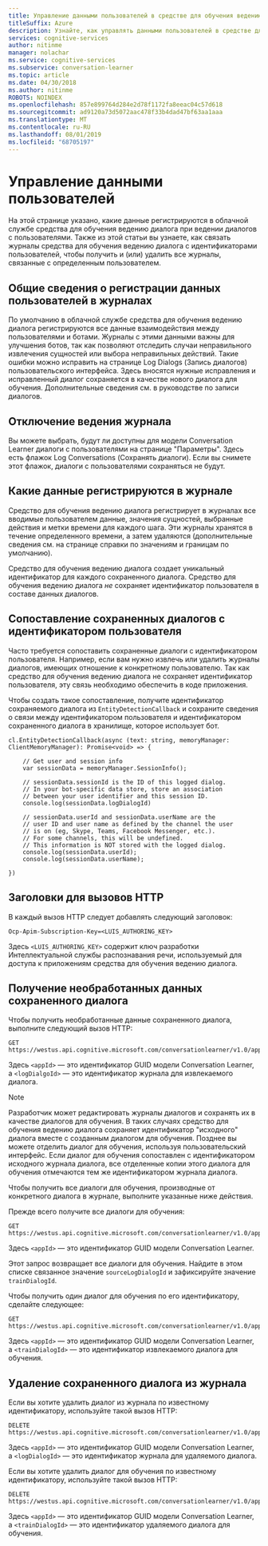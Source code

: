 ```yaml
---
title: Управление данными пользователей в средстве для обучения ведению диалога (Microsoft Cognitive Services) | Документация Майкрософт
titleSuffix: Azure
description: Узнайте, как управлять данными пользователей в средстве для обучения ведению диалога.
services: cognitive-services
author: nitinme
manager: nolachar
ms.service: cognitive-services
ms.subservice: conversation-learner
ms.topic: article
ms.date: 04/30/2018
ms.author: nitinme
ROBOTS: NOINDEX
ms.openlocfilehash: 857e899764d284e2d78f1172fa8eeac04c57d618
ms.sourcegitcommit: ad9120a73d5072aac478f33b4dad47bf63aa1aaa
ms.translationtype: MT
ms.contentlocale: ru-RU
ms.lasthandoff: 08/01/2019
ms.locfileid: "68705197"
---
```

# <a name="managing-user-data"></a>Управление данными пользователей

На этой странице указано, какие данные регистрируются в облачной службе средства для обучения ведению диалога при ведении диалогов с пользователями.  Также из этой статьи вы узнаете, как связать журналы средства для обучения ведению диалога с идентификаторами пользователей, чтобы получить и (или) удалить все журналы, связанные с определенным пользователем.

## <a name="overview-of-end-user-data-logging"></a>Общие сведения о регистрации данных пользователей в журналах

По умолчанию в облачной службе средства для обучения ведению диалога регистрируются все данные взаимодействия между пользователями и ботами.  Журналы с этими данными важны для улучшения ботов, так как позволяют отследить случаи неправильного извлечения сущностей или выбора неправильных действий.  Такие ошибки можно исправить на странице Log Dialogs (Запись диалогов) пользовательского интерфейса. Здесь вносятся нужные исправления и исправленный диалог сохраняется в качестве нового диалога для обучения. Дополнительные сведения см. в руководстве по записи диалогов.

## <a name="how-to-disable-logging"></a>Отключение ведения журнала

Вы можете выбрать, будут ли доступны для модели Conversation Learner диалоги с пользователями на странице "Параметры".  Здесь есть флажок Log Conversations (Сохранять диалоги).  Если вы снимете этот флажок, диалоги с пользователями сохраняться не будут.

## <a name="what-is-logged"></a>Какие данные регистрируются в журнале 

Средство для обучения ведению диалога регистрирует в журналах все вводимые пользователем данные, значения сущностей, выбранные действия и метки времени для каждого шага.  Эти журналы хранятся в течение определенного времени, а затем удаляются (дополнительные сведения см. на странице справки по значениям и границам по умолчанию).  

Средство для обучения ведению диалога создает уникальный идентификатор для каждого сохраненного диалога.  Средство для обучения ведению диалога *не* сохраняет идентификатор пользователя в составе данных диалогов.  

## <a name="associating-logged-dialogs-with-a-user-id"></a>Сопоставление сохраненных диалогов с идентификатором пользователя

Часто требуется сопоставить сохраненные диалоги с идентификатором пользователя. Например, если вам нужно извлечь или удалить журналы диалогов, имеющих отношение к конкретному пользователю.  Так как средство для обучения ведению диалога не сохраняет идентификатор пользователя, эту связь необходимо обеспечить в коде приложения.  

Чтобы создать такое сопоставление, получите идентификатор сохраняемого диалога из `EntityDetectionCallback` и сохраните сведения о связи между идентификатором пользователя и идентификатором сохраненного диалога в хранилище, которое использует бот.  

```
cl.EntityDetectionCallback(async (text: string, memoryManager: ClientMemoryManager): Promise<void> => {

    // Get user and session info
    var sessionData = memoryManager.SessionInfo();

    // sessionData.sessionId is the ID of this logged dialog.
    // In your bot-specific data store, store an association
    // between your user identifier and this session ID.
    console.log(sessionData.logDialogId)

    // sessionData.userId and sessionData.userName are the 
    // user ID and user name as defined by the channel the user
    // is on (eg, Skype, Teams, Facebook Messenger, etc.).
    // For some channels, this will be undefined.
    // This information is NOT stored with the logged dialog.
    console.log(sessionData.userId);
    console.log(sessionData.userName);

})
```

## <a name="headers-for-http-calls"></a>Заголовки для вызовов HTTP

В каждый вызов HTTP следует добавлять следующий заголовок:

```
Ocp-Apim-Subscription-Key=<LUIS_AUTHORING_KEY>
```

Здесь `<LUIS_AUTHORING_KEY>` содержит ключ разработки Интеллектуальной службы распознавания речи, используемый для доступа к приложениям средства для обучения ведению диалога.

## <a name="how-to-obtain-raw-data-for-a-logged-dialog"></a>Получение необработанных данных сохраненного диалога

Чтобы получить необработанные данные сохраненного диалога, выполните следующий вызов HTTP:

```
GET https://westus.api.cognitive.microsoft.com/conversationlearner/v1.0/app/<appId>/logdialog/<logDialogId>
```

Здесь `<appId>` — это идентификатор GUID модели Conversation Learner, а `<logDialgoId>` — это идентификатор журнала для извлекаемого диалога.  

> [!NOTE]
> Разработчик может редактировать журналы диалогов и сохранять их в качестве диалогов для обучения.  В таких случаях средство для обучения ведению диалога сохраняет идентификатор "исходного" диалога вместе с созданным диалогом для обучения.  Позднее вы можете отделить диалог для обучения, используя пользовательский интерфейс. Если диалог для обучения сопоставлен с идентификатором исходного журнала диалога, все отделенные копии этого диалога для обучения отмечаются тем же идентификатором журнала диалога.

Чтобы получить все диалоги для обучения, производные от конкретного диалога в журнале, выполните указанные ниже действия.

Прежде всего получите все диалоги для обучения:

```
GET https://westus.api.cognitive.microsoft.com/conversationlearner/v1.0/app/<appId>/traindialogs
```

Здесь `<appId>` — это идентификатор GUID модели Conversation Learner.  

Этот запрос возвращает все диалоги для обучения.  Найдите в этом списке связанное значение `sourceLogDialogId` и зафиксируйте значение `trainDialogId`. 

Чтобы получить один диалог для обучения по его идентификатору, сделайте следующее:

```
GET https://westus.api.cognitive.microsoft.com/conversationlearner/v1.0/app/<appId>/traindialog/<trainDialogId>
```

Здесь `<appId>` — это идентификатор GUID модели Conversation Learner, а `<trainDialogId>` — это идентификатор извлекаемого диалога для обучения.  

## <a name="how-to-delete-a-logged-dialog"></a>Удаление сохраненного диалога из журнала

Если вы хотите удалить диалог из журнала по известному идентификатору, используйте такой вызов HTTP:

```
DELETE https://westus.api.cognitive.microsoft.com/conversationlearner/v1.0/app/<appId>/logdialog/<logDialogId>
```

Здесь `<appId>` — это идентификатор GUID модели Conversation Learner, а `<logDialogId>` — это идентификатор журнала для удаляемого диалога. 

Если вы хотите удалить диалог для обучения по известному идентификатору, используйте такой вызов HTTP:

```
DELETE https://westus.api.cognitive.microsoft.com/conversationlearner/v1.0/app/<appId>/traindialog/<trainDialogId>
```

Здесь `<appId>` — это идентификатор GUID модели Conversation Learner, а `<trainDialogId>` — это идентификатор удаляемого диалога для обучения. 
